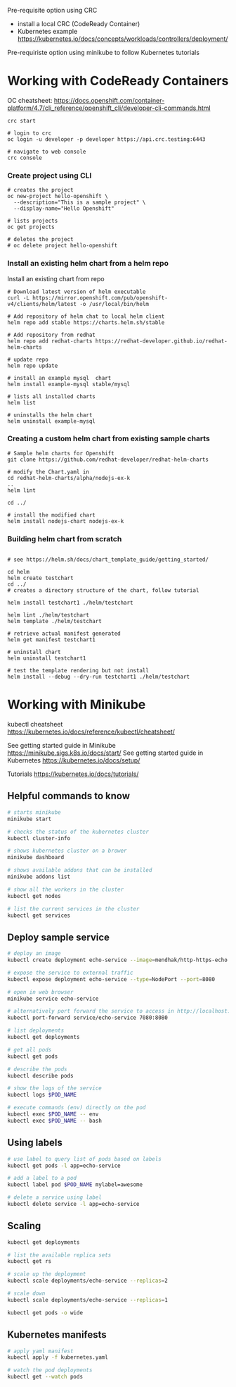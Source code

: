 

Pre-requisite option using CRC
 - install a local CRC (CodeReady Container)
 - Kubernetes example https://kubernetes.io/docs/concepts/workloads/controllers/deployment/

 Pre-requiriste option using minikube to follow Kubernetes tutorials

# Working with CodeReady Containers 

OC cheatsheet: https://docs.openshift.com/container-platform/4.7/cli_reference/openshift_cli/developer-cli-commands.html

```
crc start

# login to crc
oc login -u developer -p developer https://api.crc.testing:6443

# navigate to web console
crc console
```

### Create project using CLI

```
# creates the project
oc new-project hello-openshift \
  --description="This is a sample project" \
  --display-name="Hello Openshift"

# lists projects
oc get projects 

# deletes the project
# oc delete project hello-openshift
```

### Install an existing helm chart from a helm repo


Install an existing chart from repo
```
# Download latest version of helm executable
curl -L https://mirror.openshift.com/pub/openshift-v4/clients/helm/latest -o /usr/local/bin/helm

# Add repository of helm chat to local helm client
helm repo add stable https://charts.helm.sh/stable

# Add repository from redhat
helm repo add redhat-charts https://redhat-developer.github.io/redhat-helm-charts

# update repo
helm repo update

# install an example mysql  chart
helm install example-mysql stable/mysql

# lists all installed charts
helm list

# uninstalls the helm chart
helm uninstall example-mysql
```

### Creating a custom helm chart from existing sample charts

```
# Sample helm charts for Openshift
git clone https://github.com/redhat-developer/redhat-helm-charts

# modify the Chart.yaml in 
cd redhat-helm-charts/alpha/nodejs-ex-k
..
helm lint

cd ../

# install the modified chart
helm install nodejs-chart nodejs-ex-k

```

### Building helm chart from scratch

```

# see https://helm.sh/docs/chart_template_guide/getting_started/

cd helm
helm create testchart
cd ../
# creates a directory structure of the chart, follow tutorial

helm install testchart1 ./helm/testchart

helm lint ./helm/testchart
helm template ./helm/testchart

# retrieve actual manifest generated
helm get manifest testchart1

# uninstall chart
helm uninstall testchart1

# test the template rendering but not install
helm install --debug --dry-run testchart1 ./helm/testchart
```

# Working with Minikube

kubectl cheatsheet  https://kubernetes.io/docs/reference/kubectl/cheatsheet/

See getting started guide in Minikube https://minikube.sigs.k8s.io/docs/start/
See getting started guide in Kubernetes https://kubernetes.io/docs/setup/

Tutorials https://kubernetes.io/docs/tutorials/

## Helpful commands to know 
```bash
# starts minikube
minikube start

# checks the status of the kubernetes cluster
kubectl cluster-info

# shows kubernetes cluster on a brower
minikube dashboard

# shows available addons that can be installed
minikube addons list

# show all the workers in the cluster
kubectl get nodes

# list the current services in the cluster
kubectl get services
```

## Deploy sample service

```bash
# deploy an image
kubectl create deployment echo-service --image=mendhak/http-https-echo:19

# expose the service to external traffic
kubectl expose deployment echo-service --type=NodePort --port=8080

# open in web browser
minikube service echo-service

# alternatively port forward the service to access in http://localhost:7080
kubectl port-forward service/echo-service 7080:8080

# list deployments
kubectl get deployments

# get all pods
kubectl get pods

# describe the pods
kubectl describe pods

# show the logs of the service
kubectl logs $POD_NAME

# execute commands (env) directly on the pod
kubectl exec $POD_NAME -- env
kubectl exec $POD_NAME -- bash
```

## Using labels
```bash
# use label to query list of pods based on labels
kubectl get pods -l app=echo-service

# add a label to a pod
kubectl label pod $POD_NAME mylabel=awesome

# delete a service using label
kubectl delete service -l app=echo-service
```

## Scaling
```bash
kubectl get deployments

# list the available replica sets
kubectl get rs

# scale up the deployment
kubectl scale deployments/echo-service --replicas=2

# scale down
kubectl scale deployments/echo-service --replicas=1

kubectl get pods -o wide
```

## Kubernetes manifests
```bash
# apply yaml manifest
kubectl apply -f kubernetes.yaml

# watch the pod deployments
kubectl get --watch pods
```